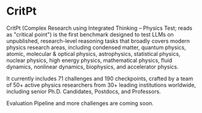 # CritPt

CritPt (Complex Research using Integrated Thinking – Physics Test; reads as "critical point") is the first benchmark designed to test LLMs on unpublished, research-level reasoning tasks that broadly covers modern physics research areas, including condensed matter, quantum physics, atomic, molecular & optical physics, astrophysics, statistical physics, nuclear physics, high energy physics, mathematical physics, fluid dynamics, nonlinear dynamics, biophysics, and accelerator physics.

It currently includes 71 challenges and 190 checkpoints, crafted by a team of 50+ active physics researchers from 30+ leading institutions worldwide, including senior Ph.D. Candidates, Postdocs, and Professors. 

Evaluation Pipeline and more challenges are coming soon.

